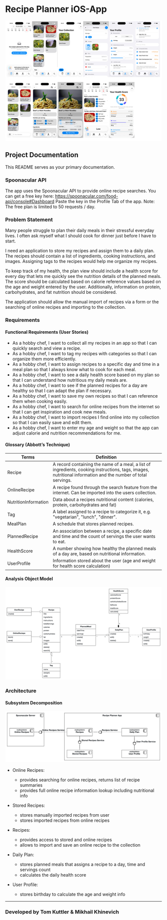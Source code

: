 # Recipe Planner iOS-App
![iOS-App](RecipePlanner.jpg)

## Project Documentation

This README serves as your primary documentation.

### Spoonacular API
The app uses the Spoonacular API to provide online recipe searches.
You can get a free key here: https://spoonacular.com/food-api/console#Dashboard
Paste the key in the Profile Tab of the app.
Note: The free plan is limited to 50 requests / day.

### Problem Statement

Many people struggle to plan their daily meals in their stressful everyday lives.
I often ask myself what I should cook for dinner just before I have to start.

I need an application to store my recipes and assign them to a daily plan. The recipes should contain a list of ingredients, cooking instructions, and images.
Assigning tags to the recipes would help me organize my recipes.

To keep track of my health, the plan view should include a health score for every day that lets me quickly see the nutrition details of the planned meals.
The score should be calculated based on calorie reference values based on the age and weight entered by the user.
Additionally, information on protein, carbohydrates, and fat nutrition should be considered.

The application should allow the manual import of recipes via a form or the searching of online recipes and importing to the collection.

### Requirements

#### Functional Requirements (User Stories)

- As a hobby chef, I want to collect all my recipes in an app so that I can quickly search and view a recipe.
- As a hobby chef, I want to tag my recipes with categories so that I can organize them more efficiently.
- As a hobby chef, I want to assign recipes to a specific day and time in a meal plan so that I always know what to cook for each meal.
- As a hobby chef, I want to see a daily health score based on my plan so that I can understand how nutritious my daily meals are.
- As a hobby chef, I want to see if the planned recipes for a day are healthy so that I can adapt the plan if necessary.
- As a hobby chef, I want to save my own recipes so that I can reference them when cooking easily.
- As a hobby chef, I want to search for online recipes from the internet so that I can get inspiration and cook new meals.
- As a hobby chef, I want to import recipes I find online into my collection so that I can easily save and edit them.
- As a hobby chef, I want to enter my age and weight so that the app can adjust calorie and nutrition recommendations for me.

#### Glossary (Abbott’s Technique)

| Terms    | Definition      |
| ------------- | ------------- |
| Recipe | A record containing the name of a meal, a list of ingredients, cooking instructions, tags, images, nutritional information and the number of total servings. |
| OnlineRecipe | A recipe found through the search feature from the internet. Can be imported into the users collection. |
| NutritionInformation | Data about a recipes nutritional content (calories, protein, carbohydrates and fat) |
| Tag | A label assigned to a recipe to categorize it, e.g. "vegetarian", "lunch", "dinner". |
| MealPlan | A schedule that stores planned recipes. | 
| PlannedRecipe | An association between a recipe, a specific date and time and the count of servings the user wants to eat. |
| HealthScore | A number showing how healthy the planned meals of a day are, based on nutritional information. |
| UserProfile | Information stored about the user (age and weight for health score calculation) |

#### Analysis Object Model

![Analysis Object Model](AOM.png)

### Architecture

#### Subsystem Decomposition

![Subsystem Decomposition](SubsystemDecomp.png)

* Online Recipes:
    - provides searching for online recipes, returns list of recipe summaries
    - provides full online recipe information lookup including nutritional info

* Stored Recipes:
    - stores manually imported recipes from user
    - stores imported recipes from online recipes

* Recipes:
    - provides access to stored and online recipes
    - allows to import and save an online recipe to the collection

* Daily Plan:
    - stores planned meals that assigns a recipe to a day, time and servings count
    - calculates the daily health score

* User Profile:
    - stores birthday to calculate the age and weight info
---
### Developed by Tom Kuttler & Mikhail Khinevich
